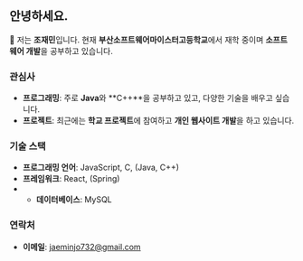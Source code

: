 ## 안녕하세요.

👋 저는 **조재민**입니다. 현재 **부산소프트웨어마이스터고등학교**에서 재학 중이며 **소프트웨어 개발**을 공부하고 있습니다.
### 관심사

- **프로그래밍**: 주로 **Java**와 **C++**을 공부하고 있고, 다양한 기술을 배우고 싶습니다.
- **프로젝트**: 최근에는 **학교 프로젝트**에 참여하고 **개인 웹사이트 개발**을 하고 있습니다.

### 기술 스택

- **프로그래밍 언어**: JavaScript, C, (Java, C++)
- **프레임워크**: React, (Spring)
- - **데이터베이스**: MySQL

### 연락처

- **이메일**: [jaeminjo732@gmail.com](mailto:jaeminjo732@gmail.com)

